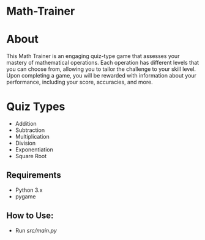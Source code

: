 # Math-Trainer

# About
This Math Trainer is an engaging quiz-type game that assesses your mastery of mathematical operations. Each operation has different levels that you can choose from, allowing you to tailor the challenge to your skill level. Upon completing a game, you will be rewarded with information about your performance, including your score, accuracies, and more.

# Quiz Types
- Addition
- Subtraction
- Multiplication
- Division
- Exponentiation
- Square Root

## Requirements
- Python 3.x
- pygame

## How to Use:
- Run _src/main.py_